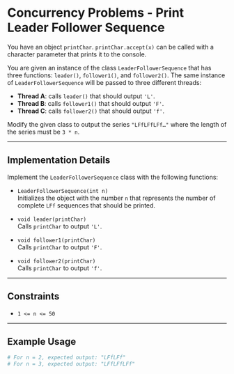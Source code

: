 # Concurrency Problems - Print Leader Follower Sequence

You have an object `printChar`. `printChar.accept(x)` can be called with a character parameter that prints it to the console.

You are given an instance of the class `LeaderFollowerSequence` that has three functions: `leader()`, `follower1()`, and `follower2()`. The same instance of `LeaderFollowerSequence` will be passed to three different threads:
- **Thread A**: calls `leader()` that should output `'L'`.
- **Thread B**: calls `follower1()` that should output `'F'`.
- **Thread C**: calls `follower2()` that should output `'f'`.

Modify the given class to output the series `"LFfLFfLFf…"` where the length of the series must be `3 * n`.

---

## Implementation Details

Implement the `LeaderFollowerSequence` class with the following functions:

- `LeaderFollowerSequence(int n)`  
  Initializes the object with the number `n` that represents the number of complete `LFf` sequences that should be printed.

- `void leader(printChar)`  
  Calls `printChar` to output `'L'`.

- `void follower1(printChar)`  
  Calls `printChar` to output `'F'`.

- `void follower2(printChar)`  
  Calls `printChar` to output `'f'`.

---

## Constraints
- `1 <= n <= 50`

---

## Example Usage
```python
# For n = 2, expected output: "LFfLFf"
# For n = 3, expected output: "LFfLFfLFf"